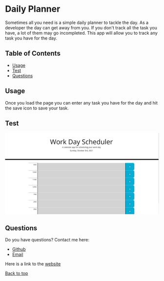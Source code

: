 # Daily Planner
Sometimes all you need is a simple daily planner to tackle the day. As a developer the day can get away from you. If you don't track all the task you have, a lot of them may go incompleted. This app will allow you to track any task you have for the day. 

## Table of Contents
* [Usage](#Usage)
* [Test](#Test)
* [Questions](#Questions)



## Usage
Once you load the page you can enter any task you have for the day and hit the save icon to save your task. 

## Test
![Screenshot of Jamel's completed Work Day Scheduler](assets/images/Screenshot3.jpg "Jamel's completed Work Day Scheduler")

## Questions
Do you have questions? Contact me here:

* [Github](https://github.com/jameleggleston)
* [Email](jamel.eggleston@gmail.com)

Here is a link to the [website](https://jameleggleston.github.io/Daily-Planner/)

[Back to top](#Daily-Planer)